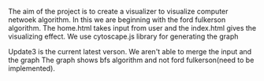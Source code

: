 The aim of the project is to create a visualizer to visualize computer netwoek algorithm.
In this we are beginning with the ford fulkerson algorithm.
The home.html takes input from user and the index.html gives the visualizing effect.
We use cytoscape.js library for generating the graph

Update3 is the current latest verson.
  We aren't able to merge the input and the graph 
  The graph shows bfs algorithm and not ford fulkerson(need to be implemented).
  
